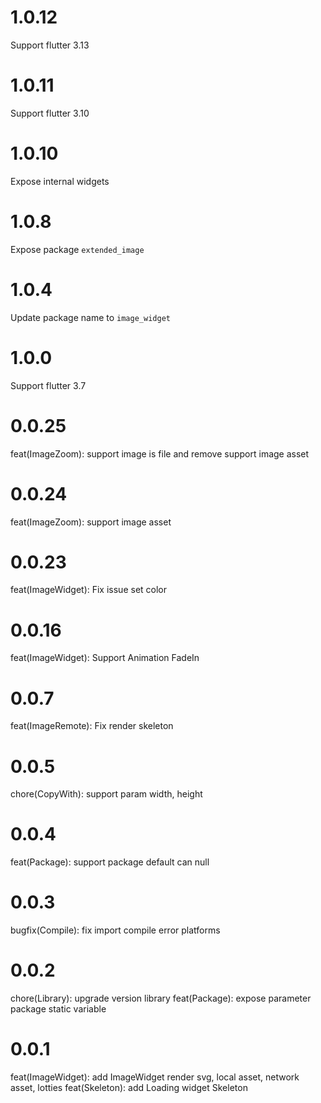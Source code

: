 # 1.0.12
Support flutter 3.13

# 1.0.11
Support flutter 3.10

# 1.0.10
Expose internal widgets

# 1.0.8
Expose package `extended_image`

# 1.0.4
Update package name to `image_widget`

# 1.0.0
Support flutter 3.7

# 0.0.25
feat(ImageZoom): support image is file and remove support image asset 
# 0.0.24
feat(ImageZoom): support image asset
# 0.0.23
feat(ImageWidget): Fix issue set color
# 0.0.16
feat(ImageWidget): Support Animation FadeIn
# 0.0.7
feat(ImageRemote): Fix render skeleton

# 0.0.5
chore(CopyWith): support param width, height

# 0.0.4
feat(Package): support package default can null 

# 0.0.3

bugfix(Compile): fix import compile error platforms

# 0.0.2

chore(Library): upgrade version library
feat(Package): expose parameter package static variable
# 0.0.1

feat(ImageWidget): add ImageWidget render svg, local asset, network asset, lotties
feat(Skeleton): add Loading widget Skeleton
